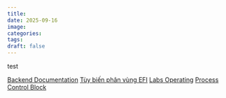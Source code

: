 ```yaml
---
title:
date: 2025-09-16
image:
categories:
tags:
draft: false
---
```


test

<!--more-->

[Backend Documentation](/posts/backend-documentation)
[Tùy biến phân vùng EFI](/posts/tuy-bien-phan-vung-efi)
[Labs Operating](/posts/labs-operating)
[Process Control Block](/posts/process-control-block)